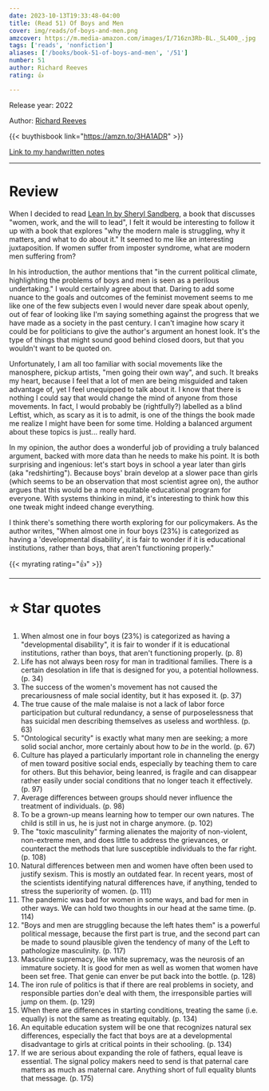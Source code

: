 ```yaml
---
date: 2023-10-13T19:33:48-04:00
title: (Read 51) Of Boys and Men
cover: img/reads/of-boys-and-men.png
amzcover: https://m.media-amazon.com/images/I/716zn3Rb-BL._SL400_.jpg
tags: ['reads', 'nonfiction']
aliases: ['/books/book-51-of-boys-and-men', '/51']
number: 51
author: Richard Reeves
rating: 👍

---
```


Release year: 2022

Author: [Richard Reeves](https://en.wikipedia.org/wiki/Richard_Reeves_(British_author))

{{< buythisbook link="https://amzn.to/3HA1ADR" >}}

[Link to my handwritten notes](https://drive.google.com/file/d/1cWeIFINiqpCLacXZIKx4L0kb0E3at5un/view?usp=drive_link)

---

# Review

When I decided to read [Lean In by Sheryl
Sandberg](reads/read-50-lean-in/), a book that discusses "women, work,
and the will to lead", I felt it would be interesting to follow it up
with a book that explores "why the modern male is struggling, why it
matters, and what to do about it." It seemed to me like an interesting
juxtaposition. If women suffer from imposter syndrome, what are modern
men suffering from?

In his introduction, the author mentions that "in the current political
climate, highlighting the problems of boys and men is seen as a perilous
undertaking." I would certainly agree about that. Daring to add some
nuance to the goals and outcomes of the feminist movement seems to me
like one of the few subjects even I would never dare speak about openly,
out of fear of looking like I'm saying something against the progress
that we have made as a society in the past century. I can't imagine how
scary it could be for politicians to give the author's argument an
honest look. It's the type of things that might sound good behind closed
doors, but that you wouldn't want to be quoted on.

Unfortunately, I am all too familiar with social movements like the
manosphere, pickup artists, "men going their own way", and such. It
breaks my heart, because I feel that a lot of men are being misguided
and taken advantage of, yet I feel unequipped to talk about it. I know
that there is nothing I could say that would change the mind of anyone
from those movements. In fact, I would probably be (rightfully?)
labelled as a blind Leftist, which, as scary as it is to admit, is one
of the things the book made me realize I might have been for some time.
Holding a balanced argument about these topics is just... really hard.

In my opinion, the author does a wonderful job of providing a truly
balanced argument, backed with more data than he needs to make his
point. It is both surprising and ingenious: let's start boys in school a
year later than girls (aka "redshirting"). Because boys' brain develop
at a slower pace than girls (which seems to be an observation that most
scientist agree on), the author argues that this would be a more
equitable educational program for everyone. With systems thinking in
mind, it's interesting to think how this one tweak might indeed change
everything.

I think there's something there worth exploring for our policymakers. As
the author writes, "When almost one in four boys (23%) is categorized as
having a 'developmental disability', it is fair to wonder if it is
educational institutions, rather than boys, that aren't functioning
properly."

{{< myrating rating="👍" >}}

---

# :star: Star quotes

1. When almost one in four boys (23%) is categorized as having a
   "developmental disability", it is fair to wonder if it is educational
   institutions, rather than boys, that aren't functioning properly. (p.
   8)
2. Life has not always been rosy for man in traditional families. There
   is a certain desolation in life that is designed for you, a potential
   hollowness. (p. 34)
3. The success of the women's movement has not caused the precariousness
   of male social identity, but it has exposed it. (p. 37)
4. The true cause of the male malaise is not a lack of labor force participation but
   cultural redundancy, a sense of purposelessness that has suicidal men
   describing themselves as useless and worthless. (p. 63)
5. "Ontological security" is exactly what many men are seeking; a more
   solid social anchor, more certainly about how to *be* in the world.
   (p. 67)
6. Culture has played a particularly important role in channeling the
   energy of men toward positive social ends, especially by teaching
   them to care for others. But this behavior, being leanred, is fragile
   and can disappear rather easily under social conditions that no
   longer teach it effectively. (p. 97)
7. Average differences between groups should never influence the
   treatment of individuals. (p. 98)
8. To be a grown-up means learning how to temper our own natures. The
   child is still in us, he is just not in charge anymore. (p. 102)
9. The "toxic masculinity" farming alienates the majority of
   non-violent, non-extreme men, and does little to address the
   grievances, or counteract the methods that lure susceptible
   individuals to the far right. (p. 108)
10. Natural differences between men and women have often been used to
    justify sexism. This is mostly an outdated fear. In recent years,
    most of the scientists identifying natural differences have, if
    anything, tended to stress the superiority of women. (p. 111)
11. The pandemic was bad for women in some ways, and bad for men in
    other ways. We can hold two thoughts in our head at the same time.
    (p. 114)
12. "Boys and men are struggling because the left hates them" is a
    powerful political message, because the first part is true, and the
    second part can be made to sound plausible given the tendency of
    many of the Left to pathologize masculinity. (p. 117)
13. Masculine supremacy, like white supremacy, was the neurosis of an
    immature society. It is good for men as well as women that women
    have been set free. That genie can enver be put back into the
    bottle. (p. 128)
14. The iron rule of politics is that if there are real problems in
    society, and responsible parties don'e deal with them, the
    irresponsible parties will jump on them. (p. 129)
15. When there are differences in starting conditions, treating the same
    (i.e. equally) is not the same as treating equitably. (p. 134)
16. An equitable education system will be one that recognizes natural
    sex differences, especially the fact that boys are at a
    developmental disadvantage to girls at critical points in their
    schooling. (p. 134)
17. If we are serious about expanding the role of fathers, equal leave
    is essential. The signal policy makers need to send is that paternal
    care matters as much as maternal care. Anything short of full
    equality blunts that message. (p. 175)
